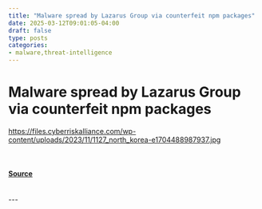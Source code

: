 ```yaml
---
title: "Malware spread by Lazarus Group via counterfeit npm packages"
date: 2025-03-12T09:01:05-04:00
draft: false
type: posts
categories: 
- malware,threat-intelligence
---
```

# Malware spread by Lazarus Group via counterfeit npm packages
https://files.cyberriskalliance.com/wp-content/uploads/2023/11/1127_north_korea-e1704488987937.jpg
<br/>

<br/>


#### [Source](https://www.scworld.com/brief/malware-spread-by-lazarus-group-via-counterfeit-npm-packages)

<br/>
---
